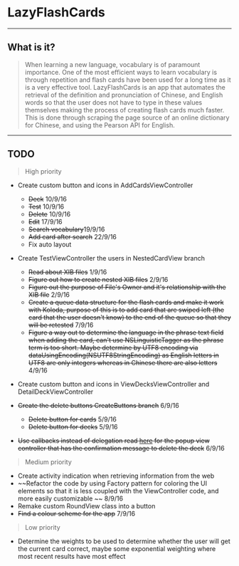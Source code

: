 # LazyFlashCards

----
## What is it?


> When learning a new language, vocabulary is of paramount importance. One of the most efficient ways to learn vocabulary is through repetition and flash cards have been used for a long time as it is a very effective tool. LazyFlashCards is an app that automates the retrieval of the definition and pronunciation of Chinese, and English words so that the user does not have to type in these values themselves making the process of creating flash cards much faster. This is done through scraping the page source of an online dictionary for Chinese, and using the Pearson API for English.

---

## TODO
> High priority
* Create custom button and icons in AddCardsViewController
  * ~~Deck~~ 10/9/16 
  * ~~Test~~ 10/9/16
  * ~~Delete~~ 10/9/16
  * ~~Edit~~ 17/9/16 
  * ~~Search vocabulary~~19/9/16
  * ~~Add card after search~~ 22/9/16
  * Fix auto layout


* Create TestViewController the users in NestedCardView branch
  * ~~Read about XIB files~~ 1/9/16
  * ~~Figure out how to create nested XIB files~~ 2/9/16
  * ~~Figure out the purpose of File's Owner and it's relationship with the XIB file~~ 2/9/16
  * ~~Create a queue data structure for the flash cards and make it work with Koloda, purpose of this is to add card that are swiped left (the card that the user doesn't know) to the end of the queue so that they will be retested~~ 7/9/16
  * ~~Figure a way out to determine the language in the phrase text field when adding the card, can't use NSLinguisticTagger as the phrase term is too short. Maybe determine by UTF8 encoding via dataUsingEncoding(NSUTF8StringEncoding) as English letters in UTF8 are only integers whereas in Chinese there are also letters~~ 4/9/16

* Create custom button and icons in ViewDecksViewController and DetailDeckViewController
* ~~Create the delete buttons CreateButtons branch~~ 6/9/16
  * ~~Delete button for cards~~ 5/9/16
  * ~~Delete button for decks~~ 5/9/16
* ~~Use callbacks instead of delegation read [here](https://medium.cobeisfresh.com/why-you-shouldn-t-use-delegates-in-swift-7ef808a7f16b#.wn71g2472) for the popup view controller that has the confirmation message to delete the deck~~ 6/9/16


> Medium priority
* Create activity indication when retrieving information from the web
* ~~Refactor the code by using Factory pattern for coloring the UI elements so that it is less coupled with the ViewController code, and more easily customizable ~~ 8/9/16
* Remake custom RoundView class into a button  
* ~~Find a colour scheme for the app~~ 7/9/16

> Low priority
* Determine the weights to be used to determine whether the user will get the current card correct, maybe some exponential weighting where most recent results have most effect 
   

   
